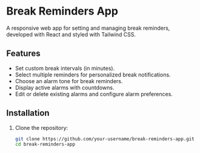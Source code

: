 # Break Reminders App

A responsive web app for setting and managing break reminders, developed with React and styled with Tailwind CSS.

## Features
- Set custom break intervals (in minutes).
- Select multiple reminders for personalized break notifications.
- Choose an alarm tone for break reminders.
- Display active alarms with countdowns.
- Edit or delete existing alarms and configure alarm preferences.

## Installation

1. Clone the repository:
   ```bash
   git clone https://github.com/your-username/break-reminders-app.git
   cd break-reminders-app
